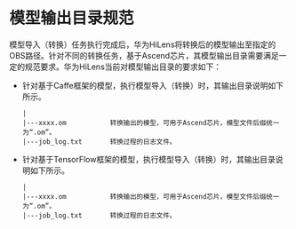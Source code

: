 # 模型输出目录规范<a name="hilens_02_0065"></a>

模型导入（转换）任务执行完成后，华为HiLens将转换后的模型输出至指定的OBS路径。针对不同的转换任务，基于Ascend芯片，其模型输出目录需要满足一定的规范要求。华为HiLens当前对模型输出目录的要求如下：

-   针对基于Caffe框架的模型，执行模型导入（转换）时，其输出目录说明如下所示。

    ```
    |
    |---xxxx.om           转换输出的模型，可用于Ascend芯片，模型文件后缀统一为“.om”。
    |---job_log.txt       转换过程的日志文件。
    ```

-   针对基于TensorFlow框架的模型，执行模型导入（转换）时，其输出目录说明如下所示。

    ```
    |
    |---xxxx.om           转换输出的模型，可用于Ascend芯片，模型文件后缀统一为“.om”。
    |---job_log.txt       转换过程的日志文件。
    ```


